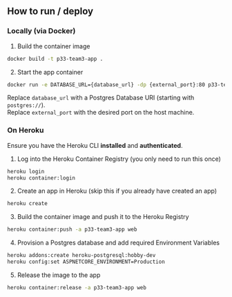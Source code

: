 ## How to run / deploy
### Locally (via Docker)

1. Build the container image
```bash
docker build -t p33-team3-app .
```
2. Start the app container
```bash
docker run -e DATABASE_URL={database_url} -dp {external_port}:80 p33-team3-app
```
Replace ```database_url``` with a Postgres Database URI (starting with `postgres://`).  
Replace ```external_port``` with the desired port on the host machine.

### On Heroku
Ensure you have the Heroku CLI **installed** and **authenticated**.

1. Log into the Heroku Container Registry (you only need to run this once)
```bash
heroku login
heroku container:login
```

2. Create an app in Heroku (skip this if you already have created an app)
```bash
heroku create
```

3. Build the container image and push it to the Heroku Registry
```bash
heroku container:push -a p33-team3-app web
```

4. Provision a Postgres database and add required Environment Variables
```bash
heroku addons:create heroku-postgresql:hobby-dev
heroku config:set ASPNETCORE_ENVIRONMENT=Production
```

5. Release the image to the app
```bash
heroku container:release -a p33-team3-app web
```
